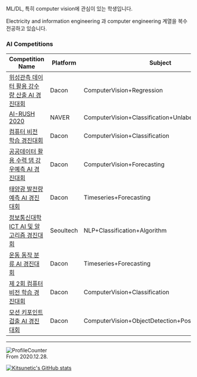 ML/DL, 특히 computer vision에 관심이 있는 학생입니다.

Electricity and information engineering 과 computer engineering 계열을 복수전공하고 있습니다.

### AI Competitions

|Competition Name|Platform|Subject|Date|Rank|
|---|---|---|---|---|
|[위성관측 데이터 활용 강수량 산출 AI 경진대회](https://dacon.io/competitions/official/235591)|Dacon|ComputerVision+Regression|20.04~20.05|72/213,33%|
|[AI-RUSH 2020](https://campaign.naver.com/airush/)|NAVER|ComputerVision+Classification+Unlabeled+Imbalanced|20.07~20.07|37/100?,37%|
|[컴퓨터 비전 학습 경진대회](https://dacon.io/competitions/official/235626)|Dacon|ComputerVision+Classification|20.08~20.09|11/356,3%|
|[공공데이터 활용 수력 댐 강우예측 AI 경진대회](https://dacon.io/competitions/official/235646)|Dacon|ComputerVision+Forecasting|20.10~20.11|39/132,29%|
|[태양광 발전량 예측 AI 경진대회](https://dacon.io/competitions/official/235680)|Dacon|Timeseries+Forecasting|20.12~21.01|94/461,20%|
|[정보통신대학 ICT AI 및 알고리즘 경진대회](https://programmers.co.kr/competitions/747/2021-seoultech-cse-challenge)|Seoultech|NLP+Classification+Algorithm|21.01~21.01|1/?,우승|
|[운동 동작 분류 AI 경진대회](https://dacon.io/competitions/official/235689)|Dacon|Timeseries+Forecasting|21.01~21.02|21/336,6%|
|[제 2회 컴퓨터 비전 학습 경진대회](https://dacon.io/competitions/official/235697)|Dacon|ComputerVision+Classification|21.01~21.03|30/216,13%|
|[모션 키포인트 검출 AI 경진대회](https://dacon.io/competitions/official/235701)|Dacon|ComputerVision+ObjectDetection+PoseEstimation|21.02~21.04|1/156,우승|

---

![ProfileCounter](https://komarev.com/ghpvc/?username=kitsunetic&color=green)  
From 2020.12.28.

[![Kitsunetic's GitHub stats](https://github-readme-stats.vercel.app/api?username=kitsunetic&count_private=false)](https://github.com/anuraghazra/github-readme-stats)
